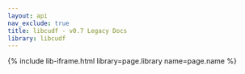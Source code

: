 ```yaml
---
layout: api
nav_exclude: true
title: libcudf - v0.7 Legacy Docs
library: libcudf
---
```


{% include lib-iframe.html library=page.library name=page.name %}